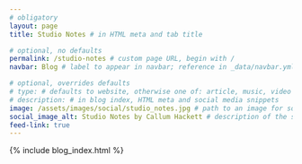 ```yaml
---
# obligatory
layout: page
title: Studio Notes # in HTML meta and tab title

# optional, no defaults
permalink: /studio-notes # custom page URL, begin with /
navbar: Blog # label to appear in navbar; reference in _data/navbar.yml

# optional, overrides defaults
# type: # defaults to website, otherwise one of: article, music, video
# description: # in blog index, HTML meta and social media snippets
image: /assets/images/social/studio_notes.jpg # path to an image for social media shares, AR 1.9:1, typically 1200x630, begin with /
social_image_alt: Studio Notes by Callum Hackett # description of the social image
feed-link: true
---
```

{% include blog_index.html %}
